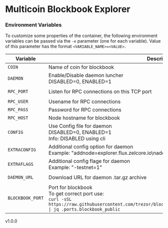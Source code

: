 # Multicoin Blockbook Explorer
### Environment Variables

To customize some properties of the container, the following environment
variables can be passed via the `-e` parameter (one for each variable).  Value
of this parameter has the format `<VARIABLE_NAME>=<VALUE>`.

| Variable       | Description                                  | Required   | Default |
|----------------|----------------------------------------------|------------|---------|
|`COIN`| Name of coin for blockbook  | `YES` | `unset` | 
|`DAEMON`| Enable/Disable daemon luncher <br /> DISABLED=0, ENABLED=1  | `NO` | `1` | 
|`RPC_PORT`| Listen for RPC connections on this TCP port | `YES when DAEMON=1` | `unset` |
|`RPC_USER`| Usename for RPC connections | `NO` | `user` |
|`RPC_PASS`| Password for RPC connections | `NO` | `pass` |
|`RPC_HOST`| Node hostname for blockbook | `YES` | `localhost` |
|`CONFIG`| Use Config file for daemon <br /> DISABLED=0, ENABLED=1 <br /> Info: DISABLED using cli | `NO` | `1` |
|`EXTRACONFIG`| Additional config option for daemon <br /> Example: "addnode=explorer.flux.zelcore.io\naddnode=explorer.runonflux.io" | `NO` | `unset` |
|`EXTRAFLAGS`| Additional config flage for daemon <br /> Example: "-testnet=1" | `NO` | `unset` |
|`DAEMON_URL`| Download URL for daemon .tar.gz archive | `YES when DAEMON=1` | `unset` |
|`BLOCKBOOK_PORT`| Port for blockbook <br /> To get correct port use: <br /> ```curl -sSL https://raw.githubusercontent.com/trezor/blockbook/master/configs/coins/<COIN_NAME>.json \| jq .ports.blockbook_public``` | `YES` | `unset` |

v1.0.0
